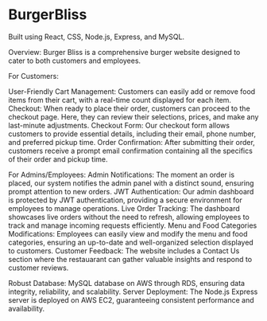 # BurgerBliss
Built using React, CSS, Node.js, Express, and MySQL.

Overview:
Burger Bliss is a comprehensive burger website designed to cater to both customers and employees. 

For Customers:

User-Friendly Cart Management: Customers can easily add or remove food items from their cart, with a real-time count displayed for each item.
Checkout: When ready to place their order, customers can proceed to the checkout page. Here, they can review their selections, prices, and make any last-minute adjustments.
Checkout Form: Our checkout form allows customers to provide essential details, including their email, phone number, and preferred pickup time.
Order Confirmation: After submitting their order, customers receive a prompt email confirmation containing all the specifics of their order and pickup time.

For Admins/Employees:
Admin Notifications: The moment an order is placed, our system notifies the admin panel with a distinct sound, ensuring prompt attention to new orders.
JWT Authentication: Our admin dashboard is protected by JWT authentication, providing a secure environment for employees to manage operations.
Live Order Tracking: The dashboard showcases live orders without the need to refresh, allowing employees to track and manage incoming requests efficiently.
Menu and Food Categories Modifications: Employees can easily view and modify the menu and food categories, ensuring an up-to-date and well-organized selection displayed to customers.
Customer Feedback: The website includes a Contact Us section where the restauarant can gather valuable insights and respond to customer reviews.

Robust Database: MySQL database on AWS through RDS, ensuring data integrity, reliability, and scalability.
Server Deployment: The Node.js Express server is deployed on AWS EC2, guaranteeing consistent performance and availability.
